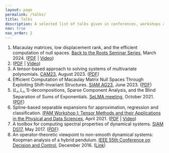 ```yaml
---
layout: page
permalink: /talks/
title: Talks
description: A selected list of talks given in conferences, workshops and seminars.
nav: true
nav_order: 2
---
```


1. Macaulay matrices, low displacement rank, and the efficient computation of null spaces. [Back to the Roots Seminar Series](https://homes.esat.kuleuven.be/~sistawww/bdm/backtotheroots/index.php?p=2261/nitihin-govindarajan), March 2024. ([PDF](/assets/pdf/back_to_the_roots.pdf) | [Video](https://kuleuven.mediaspace.kaltura.com/media/05+03+2024++ERC++Nithin+Govindarajan/1_k4f5lu6a))
2.  ([PDF](/assets/pdf/IPAM_splines.pdf) | [Video](https://www.youtube.com/watch?v=9F9D2_-9rtU))
2. A tensor-based approach to solving systems of
multivariate polynomials. [CAM23](https://users.ba.cnr.it/iac/irmanm21/CAM23_last/Aim_and_scope.html), August 2023. ([PDF](/assets/pdf/presentation_CAM_23.pdf))
3. Efficient Computation of Macaulay Matrix Null Spaces Through Exploiting Shift-Invariant Structures. [SIAM AG23](https://www.siam.org/conferences/cm/conference/ag23), June 2023. ([PDF](/assets/pdf/Macaulay_presentation_SIAM_AG23.pdf))
4. $(L_r,L_r,1)$-decompositions, Sparse Component Analysis, and the Blind Separation of Sums of Exponentials. [SeLMA meeting](https://homes.esat.kuleuven.be/~sistawww/biomed/selma/), October 2021. ([PDF](/assets/pdf/SELMA_LL1_talk.pdf))
5. Spline-based separable expansions for
approximation, regression and classiﬁcation. [IPAM Workshop I: Tensor Methods and their Applications in the Physical and Data
Sciences](https://www.ipam.ucla.edu/programs/workshops/workshop-i-tensor-methods-and-their-applications-in-the-physical-and-data-sciences/), April 2021. ([PDF](/assets/pdf/IPAM_splines.pdf) | [Video](https://www.youtube.com/watch?v=9F9D2_-9rtU))
6. A toolbox for computing spectral properties of dynamical systems. [SIAM DS17](https://archive.siam.org/meetings/ds17/), May 2017. ([PDF](/assets/pdf/DS17periodicapprx.compressed.pdf))
7. An operator-theoretic viewpoint to non-smooth dynamical systems: Koopman analysis of a hybrid pendulum. [IEEE 55th Conference on Decision and Control](http://cdc2016.ieeecss.org/#:~:text=The%2055th%20IEEE%20Conference%20on%20Decision%20and%20Control%20will,Sunday%2C%20December%2011%2C%202016.), December 2016. ([Link]((https://ieeexplore.ieee.org/abstract/document/7799266)))

